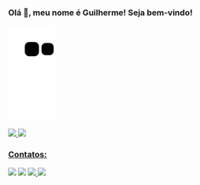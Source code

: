 
### Olá 👋, meu nome é Guilherme! Seja bem-vindo!

![Snake animation](https://github.com/guilherme25alves/guilherme25alves/blob/output/github-contribution-grid-snake.svg)


<div>
<a href="https://github.com/guilherme25alves">
<img height="180em" src="https://github-readme-stats.vercel.app/api/top-langs/?username=guilherme25alves&layout=compact&langs_count=7&theme=dracula"/>
<img height="180em" src="https://github-readme-stats.vercel.app/api?username=guilherme25alves&show_icons=true&theme=dracula&include_all_commits=true&count_private=true"/>
</div>
  

### Contatos:

<div>
<a href="https://www.linkedin.com/in/guilherme-alves-971208118/" target="_blank"><img src="https://img.shields.io/badge/-LinkedIn-%230077B5?style=for-the-badge&logo=linkedin&logoColor=white" target="_blank"></a>   
<a href="https://wa.me/5511975453572" target="_blank"><img src="https://img.shields.io/badge/-WhatsApp-009900?style=for-the-badge&logo=whatsapp&logoColor=white" target="_blank"></a>
<a href = "mailto:guilhermealves2596@gmail.com"><img src="https://img.shields.io/badge/Gmail-D14836?style=for-the-badge&logo=gmail&logoColor=white" target="_blank">
<a href="https://instagram.com/alv3sguii/" target="_blank"><img src="https://img.shields.io/badge/-Instagram-%23E4405F?style=for-the-badge&logo=instagram&logoColor=white" target="_blank"></a>
</a>
</div>
